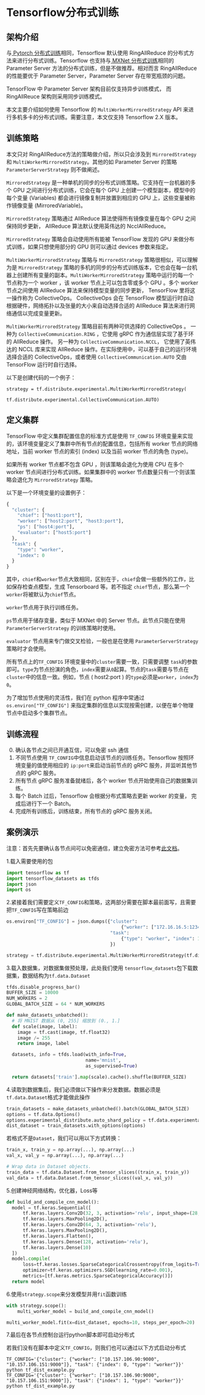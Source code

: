 # Tensorflow分布式训练

## 架构介绍

与[ Pytorch 分布式训练](https://github.com/Jackxiini/Pytorch-distributed-learning)相同，Tensorflow 默认使用 RingAllReduce 的分布式方法来进行分布式训练。Tensorflow 也支持与[ MXNet 分布式训练](http://agroup.baidu.com/zhongce_saas/md/article/4091526)相同的 Parameter Server 方法的分布式训练，但是不做推荐。相对而言 RingAllReduce 的性能要优于 Parameter Server，Parameter Server 存在带宽瓶颈的问题。

TensorFlow 中 Parameter Server 架构目前仅支持异步训练模式， 而 RingAllReuce 架构则采用同步训练模式。

本文主要介绍如何使用 Tensorflow 的 `MultiWorkerMirroredStrategy` API 来进行多机多卡的分布式训练。需要注意，本文仅支持 Tensorflow 2.X 版本。

## 训练策略

本文只对 RingAllReduce方法的策略做介绍，所以只会涉及到 `MirroredStrategy` 和 `MultiWorkerMirroredStrategy`。其他的如 Parameter Server 的策略 `ParameterServerStrategy` 则不做阐述。

`MirroredStrategy` 是一种单机的同步的分布式训练策略。它支持在一台机器的多个 GPU 之间进行分布式训练，它会在每个 GPU 上创建一个模型副本，模型中的每个变量 (Variables) 都会进行镜像复制并放置到相应的 GPU 上，这些变量被称作镜像变量 (MirroredVariable)。

`MirroredStrategy` 策略通过 AllReduce 算法使得所有镜像变量在每个 GPU 之间保持同步更新， AllReduce 算法默认使用英伟达的 NcclAllReduce。

`MirroredStrategy` 策略会自动使用所有能被 TensorFlow 发现的 GPU 来做分布式训练，如果只想使用部分的 GPU 则可以通过 devices 参数来指定。

`MultiWorkerMirroredStrategy` 策略与 `MirroredStrategy` 策略很相似，可以理解为是 `MirroredStrategy` 策略的多机的同步的分布式训练版本，它也会在每一台机器上创建所有变量的副本。`MultiWorkerMirroredStrategy` 策略中运行的每一个节点称为一个 worker ，该 worker 节点上可以包含零或多个 GPU 。多个 worker 节点之间使用 AllReduce 算法来保持模型变量的同步更新， TensorFlow 里将这一操作称为 CollectiveOps。 CollectiveOps 会在 TensorFlow 模型运行时自动根据硬件，网络拓扑以及张量的大小来自动选择合适的 AllReduce 算法来进行网络通信以完成变量更新。

`MultiWorkerMirroredStrategy` 策略目前有两种可供选择的 CollectiveOps 。 一种为 `CollectiveCommunication.RING` ，它使用 gRPC 作为通信层实现了基于环的 AllReduce 操作。 另一种为 `CollectiveCommunication.NCCL`， 它使用了英伟达的 NCCL 库来实现 AllReduce 操作。在实际使用中，可以基于自己的运行环境选择合适的 CollectiveOps，或者使用 `CollectiveCommunication.AUTO` 交由 TensorFlow 运行时自行选择。

以下是创建代码的一个例子：
```
strategy = tf.distribute.experimental.MultiWorkerMirroredStrategy(
						tf.distribute.experimental.CollectiveCommunication.AUTO)
```

## 定义集群
TensorFlow 中定义集群配置信息的标准方式是使用 `TF_CONFIG` 环境变量来实现的，该环境变量定义了集群中所有节点的配置信息，包括所有 worker 节点的网络地址，当前 worker 节点的索引 (index) 以及当前 worker 节点的角色 (type)。

如果所有 worker 节点都不包含 GPU ，则该策略会退化为使用 CPU 在多个 worker 节点间进行分布式训练。如果集群中的 worker 节点数量只有一个则该策略会退化为 `MirroredStrategy` 策略。

以下是一个环境变量的设置例子：
```python
{
  "cluster": {
    "chief": ["host1:port"],
    "worker": ["host2:port", "host3:port"],
    "ps": ["host4:port"],
    "evaluator": ["host5:port"]
  },
  "task": {
    "type": "worker",
    "index": 0
  }
}
```
其中，`chief`和`worker`节点大致相同，区别在于，`chief`会做一些额外的工作，比如保存检查点模型，生成 Tensorboard 等。若不指定 `chief`节点，那么第一个`worker`将被默认为`chief`节点。

`worker`节点用于执行训练任务。

`ps`节点用于储存变量，类似于 MXNet 中的 Server 节点。此节点只能在使用 `ParameterServerStrategy` 的训练策略时使用。

`evaluator` 节点用来专门做交叉检验，一般也是在使用 `ParameterServerStrategy` 策略时才会使用。

所有节点上的`TF_CONFIG` 环境变量中的`cluster`需要一致，只需要调整 `task`的参数即可。`type`为节点扮演的角色，`index`需要从`0`起算。节点的`task`需要与节点在`cluster`中的信息一致。例如，节点 ( host2:port ) 的`type`必须是`worker`，`index`为`0`。

为了增加节点使用的灵活性，我们在 python 程序中常通过 `os.environ["TF_CONFIG"]` 来指定集群的信息以实现按需创建，以便在单个物理节点中启动多个集群节点。

## 训练流程
0. 确认各节点之间已开通互信，可以免密 ssh 通信
1. 不同节点使用 `TF_CONFIG`中信息启动该节点的训练任务。Tensorflow 按照环境变量的值使用相应的 `ip:port`来启动当前节点的 gRPC 服务，并监听其他节点的 gRPC 服务。
2. 所有节点 gRPC 服务准备就绪后，各个 worker 节点开始使用自己的数据集训练。
3. 每个 Batch 过后，Tensorflow 会根据分布式策略去更新 worker 的变量， 完成后进行下一个 Batch。
4. 完成所有训练后，训练结束，所有节点的 gRPC 服务关闭。

## 案例演示

注意：首先先要确认各节点间可以免密通信，建立免密方法可参考[此文档](https://github.com/Jackxiini/Trust-relationship-configuration-between-Linux-servers/blob/main/%E6%93%8D%E4%BD%9C%E6%AD%A5%E9%AA%A4.md)。

1.载入需要使用的包
```python
import tensorflow as tf
import tensorflow_datasets as tfds
import json
import os
```

2.紧接着我们需要定义`TF_CONFIG`和策略，这两部分需要在脚本最前面写，且需要把`TF_CONFIG`写在策略前边

```python
os.environ["TF_CONFIG"] = json.dumps({"cluster":
                                          {"worker": ["172.16.16.5:12345", "172.16.16.6:12345"]},
                                      "task":
                                          {"type": "worker", "index": 1}
                                      })

strategy = tf.distribute.experimental.MultiWorkerMirroredStrategy(tf.distribute.experimental.CollectiveCommunication.AUTO)
```
3.载入数据集，对数据集做预处理，此处我们使用 `tensorflow_datasets`包下载数据集，数据结构为`tf.data.Dataset`
```python
tfds.disable_progress_bar()
BUFFER_SIZE = 10000
NUM_WORKERS = 2
GLOBAL_BATCH_SIZE = 64 * NUM_WORKERS

def make_datasets_unbatched():
  # 将 MNIST 数据从 (0, 255] 缩放到 (0., 1.]
  def scale(image, label):
    image = tf.cast(image, tf.float32)
    image /= 255
    return image, label

  datasets, info = tfds.load(with_info=True,
                             name='mnist',
                             as_supervised=True)

  return datasets['train'].map(scale).cache().shuffle(BUFFER_SIZE)
```
4.读取到数据集后，我们必须做以下操作来分发数据。数据必须是`tf.data.Dataset`格式才能做此操作

```python
train_datasets = make_datasets_unbatched().batch(GLOBAL_BATCH_SIZE)
options = tf.data.Options()
options.experimental_distribute.auto_shard_policy = tf.data.experimental.AutoShardPolicy.OFF
dist_dataset = train_datasets.with_options(options)
```
若格式不是`Dataset`，我们可以用以下方式转换：
```python
train_x, train_y = np.array(...), np.array(...)
val_x, val_y = np.array(...), np.array(...)

# Wrap data in Dataset objects.
train_data = tf.data.Dataset.from_tensor_slices((train_x, train_y))
val_data = tf.data.Dataset.from_tensor_slices((val_x, val_y))
```

5.创建神经网络结构，优化器，Loss等
```python
def build_and_compile_cnn_model():
  model = tf.keras.Sequential([
      tf.keras.layers.Conv2D(32, 3, activation='relu', input_shape=(28, 28, 1)),
      tf.keras.layers.MaxPooling2D(),
      tf.keras.layers.Conv2D(64, 3, activation='relu'),
      tf.keras.layers.MaxPooling2D(),
      tf.keras.layers.Flatten(),
      tf.keras.layers.Dense(128, activation='relu'),
      tf.keras.layers.Dense(10)
  ])
  model.compile(
      loss=tf.keras.losses.SparseCategoricalCrossentropy(from_logits=True),
      optimizer=tf.keras.optimizers.SGD(learning_rate=0.001),
      metrics=[tf.keras.metrics.SparseCategoricalAccuracy()])
  return model
```
6.使用`strategy.scope`来分发模型并用`fit`函数训练
```python
with strategy.scope():
    multi_worker_model = build_and_compile_cnn_model()

multi_worker_model.fit(x=dist_dataset, epochs=10, steps_per_epoch=20)
```
7.最后在各节点控制台运行python脚本即可启动分布式

若我们没有在脚本中定义`TF_CONFIG`，则我们也可以通过以下方式启动分布式
```
TF_CONFIG='{"cluster": {"worker": ["10.157.106.90:9000", "10.157.106.151:9000"]}, "task": {"index": 0, "type": "worker"}}' python tf_dist_example.py
TF_CONFIG='{"cluster": {"worker": ["10.157.106.90:9000", "10.157.106.151:9000"]}, "task": {"index": 1, "type": "worker"}}' python tf_dist_example.py
```
